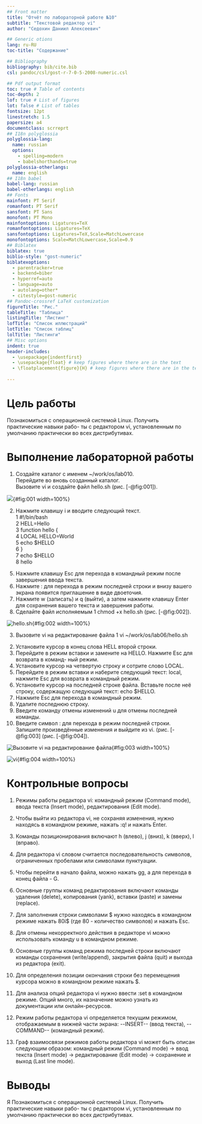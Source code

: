 ```yaml
---
## Front matter
title: "Отчёт по лабораторной работе №10"
subtitle: "Текстовой редактор vi"
author: "Седохин Даниил Алексеевич"

## Generic otions
lang: ru-RU
toc-title: "Содержание"

## Bibliography
bibliography: bib/cite.bib
csl: pandoc/csl/gost-r-7-0-5-2008-numeric.csl

## Pdf output format
toc: true # Table of contents
toc-depth: 2
lof: true # List of figures
lot: false # List of tables
fontsize: 12pt
linestretch: 1.5
papersize: a4
documentclass: scrreprt
## I18n polyglossia
polyglossia-lang:
  name: russian
  options:
	- spelling=modern
	- babelshorthands=true
polyglossia-otherlangs:
  name: english
## I18n babel
babel-lang: russian
babel-otherlangs: english
## Fonts
mainfont: PT Serif
romanfont: PT Serif
sansfont: PT Sans
monofont: PT Mono
mainfontoptions: Ligatures=TeX
romanfontoptions: Ligatures=TeX
sansfontoptions: Ligatures=TeX,Scale=MatchLowercase
monofontoptions: Scale=MatchLowercase,Scale=0.9
## Biblatex
biblatex: true
biblio-style: "gost-numeric"
biblatexoptions:
  - parentracker=true
  - backend=biber
  - hyperref=auto
  - language=auto
  - autolang=other*
  - citestyle=gost-numeric
## Pandoc-crossref LaTeX customization
figureTitle: "Рис."
tableTitle: "Таблица"
listingTitle: "Листинг"
lofTitle: "Список иллюстраций"
lotTitle: "Список таблиц"
lolTitle: "Листинги"
## Misc options
indent: true
header-includes:
  - \usepackage{indentfirst}
  - \usepackage{float} # keep figures where there are in the text
  - \floatplacement{figure}{H} # keep figures where there are in the text
  
---
```


# Цель работы

Познакомиться с операционной системой Linux. Получить практические навыки рабо-
ты с редактором vi, установленным по умолчанию практически во всех дистрибутивах.

# Выполнение лабораторной работы

1)  Создайте каталог с именем ~/work/os/lab010.  
Перейдите во вновь созданный каталог.  
Вызовите vi и создайте файл hello.sh (рис. [-@fig:001]).

![](image/1.jpg){#fig:001 width=100%}

2)  Нажмите клавишу i и вводите следующий текст.  
1 #!/bin/bash  
2 HELL=Hello  
3 function hello {  
4 LOCAL HELLO=World  
5 echo $HELLO  
6 }  
7 echo $HELLO  
8 hello  
5. Нажмите клавишу Esc для перехода в командный режим после завершения ввода
текста.  
6. Нажмите : для перехода в режим последней строки и внизу вашего экрана появится
приглашение в виде двоеточия.  
7. Нажмите w (записать) и q (выйти), а затем нажмите клавишу Enter для сохранения
вашего текста и завершения работы.  
8. Сделайте файл исполняемым
1 chmod +x hello.sh (рис. [-@fig:002]).

![hello.sh ](image/2.jpg){#fig:002 width=100%}

3) Вызовите vi на редактирование файла
1 vi ~/work/os/lab06/hello.sh  
2. Установите курсор в конец слова HELL второй строки.  
3. Перейдите в режим вставки и замените на HELLO. Нажмите Esc для возврата в команд-
ный режим.  
4. Установите курсор на четвертую строку и сотрите слово LOCAL.  
5. Перейдите в режим вставки и наберите следующий текст: local, нажмите Esc для
возврата в командный режим.  
6. Установите курсор на последней строке файла. Вставьте после неё строку, содержащую
следующий текст: echo $HELLO.  
7. Нажмите Esc для перехода в командный режим.  
8. Удалите последнюю строку.  
9. Введите команду отмены изменений u для отмены последней команды.  
10. Введите символ : для перехода в режим последней строки. Запишите произведённые
изменения и выйдите из vi. (рис. [-@fig:003] (рис. [-@fig:004]).

![Вызовите vi на редактирование файла](image/3.jpg){#fig:003 width=100%}

![vi](image/4.jpg){#fig:004 width=100%}

# Контрольные вопросы

1. Режимы работы редактора vi: командный режим (Command mode), ввода текста (Insert mode), редактирования (Edit mode).  

2. Чтобы выйти из редактора vi, не сохраняя изменения, нужно находясь в командном режиме, нажать :q! и нажать Enter.  

3. Команды позиционирования включают h (влево), j (вниз), k (вверх), l (вправо).  

4. Для редактора vi словом считается последовательность символов, ограниченных пробелами или символами пунктуации.  

5. Чтобы перейти в начало файла, можно нажать gg, а для перехода в конец файла - G.  

6. Основные группы команд редактирования включают команды удаления (delete), копирования (yank), вставки (paste) и замены (replace).  

7. Для заполнения строки символами $ нужно находясь в командном режиме нажать 80i$ (где 80 - количество символов) и нажать Esc.  

8. Для отмены некорректного действия в редакторе vi можно использовать команду u в командном режиме.  

9. Основные группы команд режима последней строки включают команды сохранения (write/append), закрытия файла (quit) и выхода из редактора (exit).  

10. Для определения позиции окончания строки без перемещения курсора можно в командном режиме нажать $.   

11. Для анализа опций редактора vi нужно ввести :set в командном режиме. Опций много, их назначение можно узнать из документации или онлайн-ресурсов.  

12. Режим работы редактора vi определяется текущим режимом, отображаемым в нижней части экрана: --INSERT-- (ввод текста), --COMMAND-- (командный режим).  

13. Граф взаимосвязи режимов работы редактора vi может быть описан следующим образом: командный режим (Command mode) -> ввод текста (Insert mode) -> редактирование (Edit mode) -> сохранение и выход (Last line mode).  

# Выводы

Я Познакомиться с операционной системой Linux. Получить практические навыки рабо-
ты с редактором vi, установленным по умолчанию практически во всех дистрибутивах.
    
    

